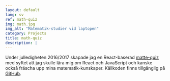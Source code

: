 ```yaml
---
layout: default
lang: sv
ref: math-quiz
img: math.jpg
img_alt: "Matematik-studier vid laptopen"
category: Projects
title: math-quiz
description: |
---
```

Under julledigheten 2016/2017 skapade jag en React-baserad [matte-quiz](/math-quiz/) med syftet att jag skulle lära mig
om React och JavaScript och kanske också fräscha upp mina matematik-kunskaper.
Källkoden finns tillgänglig på [GitHub](https://github.com/henziger/math-quiz).

